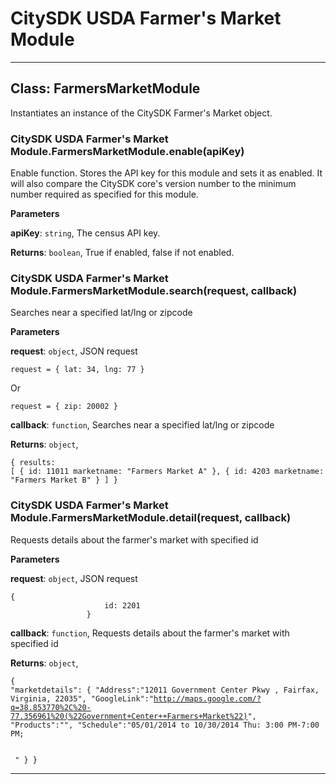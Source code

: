 # CitySDK USDA Farmer&#39;s Market Module





* * *

## Class: FarmersMarketModule
Instantiates an instance of the CitySDK Farmer's Market object.

### CitySDK USDA Farmer&#39;s Market Module.FarmersMarketModule.enable(apiKey) 

Enable function. Stores the API key for this module and sets it as enabled.  It will also compare the CitySDK core's version number to the minimum number required as specified for this module.

**Parameters**

**apiKey**: `string`, The census API key.

**Returns**: `boolean`, True if enabled, false if not enabled.

### CitySDK USDA Farmer&#39;s Market Module.FarmersMarketModule.search(request, callback) 

Searches near a specified lat/lng or zipcode

**Parameters**

**request**: `object`, JSON request<pre><code>request = { lat: 34, lng: 77 }</code></pre>Or<pre><code>request = { zip: 20002 }</code></pre>

**callback**: `function`, Searches near a specified lat/lng or zipcode

**Returns**: `object`, <pre><code>{     results: [         {             id: 11011             marketname: "Farmers Market A"         },         {             id: 4203             marketname: "Farmers Market B"         }     ]}</code></pre>

### CitySDK USDA Farmer&#39;s Market Module.FarmersMarketModule.detail(request, callback) 

Requests details about the farmer's market with specified id

**Parameters**

**request**: `object`, JSON request<pre><code>{                     id: 2201                 }</code></pre>

**callback**: `function`, Requests details about the farmer's market with specified id

**Returns**: `object`, <pre><code>{     "marketdetails": {                     "Address":"12011 Government Center Pkwy , Fairfax, Virginia, 22035",                     "GoogleLink":"http://maps.google.com/?q=38.853770%2C%20-77.356961%20(%22Government+Center++Farmers+Market%22)",                     "Products":"",                     "Schedule":"05/01/2014 to 10/30/2014 Thu: 3:00 PM-7:00 PM;<br> <br> <br> "                     }}</code></pre>



* * *










